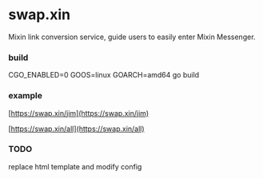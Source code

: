 # swap.xin
Mixin link conversion service, guide users to easily enter Mixin Messenger.


### build

CGO_ENABLED=0 GOOS=linux GOARCH=amd64 go build

### example

[https://swap.xin/jim](https://swap.xin/jim)

[https://swap.xin/all](https://swap.xin/all)

### TODO

replace html template and modify config
